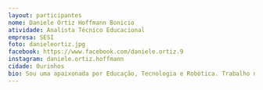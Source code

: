 ```yaml
---
layout: participantes
nome: Daniele Ortiz Hoffmann Bonicio
atividade: Analista Técnico Educacional
empresa: SESI
foto: danieleortiz.jpg
facebook: https://www.facebook.com/daniele.ortiz.9
instagram: daniele.ortiz.hoffmann 
cidade: Ourinhos
bio: Sou uma apaixonada por Educação, Tecnologia e Robótica. Trabalho no SESI há 13 anos como analista técnico educacional atuando na formação de professores na inserção das tecnologias nas práticas educacionais e sou coordenadora da OBR Modalidade prática. Na robótica ja fui técnica de equipe FLL, OBR e atualmente técnica de um time de FRC, hoje atuo como juíza e organização de torneios OBR, FLL e WRO.
---
```

